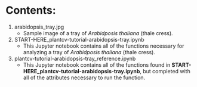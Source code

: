 # Contents:
1. arabidopsis_tray.jpg
    - Sample image of a tray of *Arabidposis thaliana* (thale cress).
3. START-HERE_plantcv-tutorial-arabidopsis-tray.ipynb
    - This Jupyter notebook contains all of the functions necessary for analyzing a tray of *Arabidposis thaliana* (thale cress).
3. plantcv-tutorial-arabidopsis-tray_reference.ipynb
    - This Jupyter notebook contains all of the functions found in **START-HERE_plantcv-tutorial-arabidopsis-tray.ipynb**, but completed with all of the attributes necessary to run the function.

